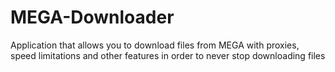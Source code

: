 # MEGA-Downloader
Application that allows you to download files from MEGA with proxies, speed limitations and other features in order to never stop downloading files
